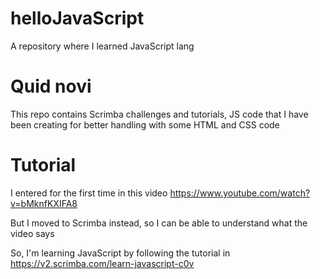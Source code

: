 # helloJavaScript
A repository where I learned JavaScript lang

# Quid novi
This repo contains Scrimba challenges and tutorials, JS code that I have been creating for better handling with some HTML and CSS code

# Tutorial
I entered for the first time in this video https://www.youtube.com/watch?v=bMknfKXIFA8

But I moved to Scrimba instead, so I can be able to understand what the video says

So, I'm learning JavaScript by following the tutorial in https://v2.scrimba.com/learn-javascript-c0v
